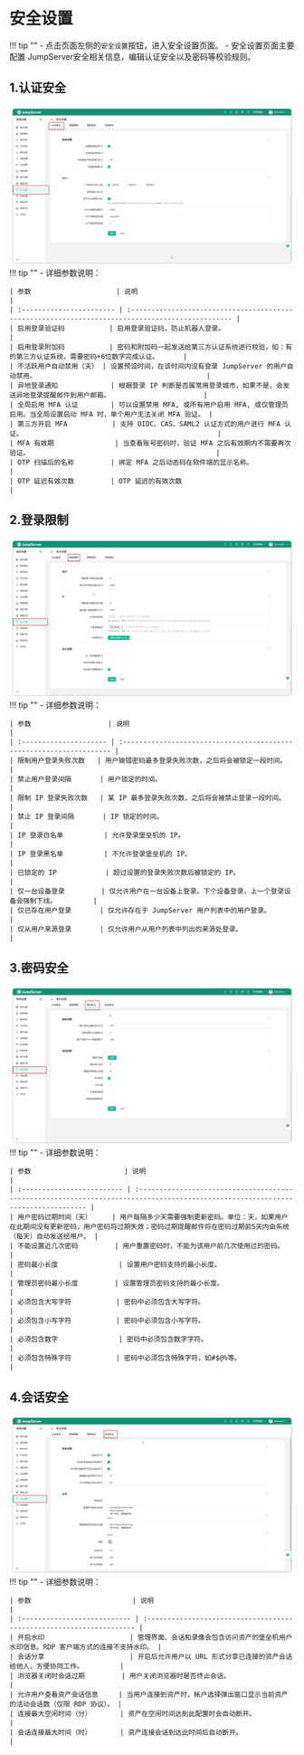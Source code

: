 # 安全设置
!!! tip ""
    - 点击页面左侧的`安全设置`按钮，进入安全设置页面。
    - 安全设置页面主要配置 JumpServer安全相关信息，编辑认证安全以及密码等校验规则。

## 1.认证安全
![V4_security_01.png](../../../img/V4_security_01.png)
!!! tip ""
    - 详细参数说明：

    | 参数                     | 说明                                                                                             |
    | :----------------------- | :----------------------------------------------------------------------------------------------- |
    | 启用登录验证码           | 启用登录验证码，防止机器人登录。                                                                 |
    | 启用登录附加码           | 密码和附加码一起发送给第三方认证系统进行校验，如：有的第三方认证系统，需要密码+6位数字完成认证。      |
    | 不活跃用户自动禁用（天） | 设置预设时间，在该时间内没有登录 JumpServer 的用户自动禁用。                                          |
    | 异地登录通知             | 根据登录 IP 判断是否属常用登录城市，如果不是，会发送异地登录提醒邮件到用户邮箱。                       |
    | 全局启用 MFA 认证        | 可以设置禁用 MFA, 或所有用户启用 MFA, 或仅管理员启用。当全局设置启动 MFA 时，单个用户无法关闭 MFA 验证。 |
    | 第三方开启 MFA           | 支持 OIDC、CAS、SAML2 认证方式的用户进行 MFA 认证。                                                |
    | MFA 有效期               | 当查看账号密码时，验证 MFA 之后有效期内不需要再次验证。                                              |
    | OTP 扫描后的名称         | 绑定 MFA 之后动态码在软件端的显示名称。                                                              |
    | OTP 延迟有效次数         | OTP 延迟的有效次数                                                                                 |


## 2.登录限制
![V4_security_02.png](../../../img/V4_security_02.png)
!!! tip ""
    - 详细参数说明：

    | 参数                   | 说明                                                                 |
    | :--------------------- | :------------------------------------------------------------------- |
    | 限制用户登录失败次数   | 用户输错密码最多登录失败次数，之后将会被锁定一段时间。                     |
    | 禁止用户登录间隔       | 用户锁定的时间。                                                       |
    | 限制 IP 登录失败次数   | 某 IP 最多登录失败次数，之后将会被禁止登录一段时间。                     |
    | 禁止 IP 登录间隔       | IP 锁定的时间。                                                        |
    | IP 登录白名单          | 允许登录堡垒机的 IP。                                                  |
    | IP 登录黑名单          | 不允许登录堡垒机的 IP。                                                 |
    | 已锁定的 IP            | 超过设置的登录失败次数后被锁定的 IP。                                   |
    | 仅一台设备登录         | 仅允许用户在一台设备上登录。下个设备登录，上一个登录设备会强制下线。         |
    | 仅已存在用户登录       | 仅允许存在于 JumpServer 用户列表中的用户登录。                           |
    | 仅从用户来源登录       | 仅允许用户从用户列表中列出的来源处登录。                                 |

## 3.密码安全
![V4_security_03.png](../../../img/V4_security_03.png)
!!! tip ""
    - 详细参数说明：

    | 参数                       | 说明                                                                                                                             |
    | :------------------------- | :------------------------------------------------------------------------------------------------------------------------------- |
    | 用户密码过期时间（天）     | 用户每隔多少天需要强制更新密码。单位：天，如果用户在此期间没有更新密码，用户密码将过期失效；密码过期提醒邮件将在密码过期前5天内由系统（每天）自动发送给用户。 |
    | 不能设置近几次密码         | 用户重置密码时，不能为该用户前几次使用过的密码。                                                                                     |
    | 密码最小长度               | 设置用户密码支持的最小长度。                                                                                                         |
    | 管理员密码最小长度         | 设置管理员密码支持的最小长度。                                                                                                       |
    | 必须包含大写字符           | 密码中必须包含大写字符。                                                                                                             |
    | 必须包含小写字符           | 密码中必须包含小写字符。                                                                                                             |
    | 必须包含数字               | 密码中必须包含数字字符。                                                                                                             |
    | 必须包含特殊字符           | 密码中必须包含特殊字符，如#$@%等。                                                                                                  |

## 4.会话安全
![V4_security_04.png](../../../img/V4_security_04.png)
!!! tip ""
    - 详细参数说明：

    | 参数                         | 说明                                                                 |
    | :--------------------------- | :------------------------------------------------------------------- |
    | 开启水印                     | 管理界面、会话和录像会包含访问资产的堡垒机用户水印信息。RDP 客户端方式的连接不支持水印。 |
    | 会话分享                     | 开启后允许用户以 URL 形式分享已连接的资产会话给他人，方便协同工作。         |
    | 浏览器关闭时会话过期         | 用户关闭浏览器时是否终止会话。                                           |
    | 允许用户查看资产会话信息     | 当用户连接到资产时，帐户选择弹出窗口显示当前资产的活动会话数（仅限 RDP 协议）。 |
    | 连接最大空闲时间（分）       | 资产在空闲时间达到此配置时会自动断开。                                   |
    | 会话连接最大时间（时）       | 资产连接会话到达此时间后自动断开。                                       |
